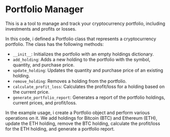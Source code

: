 # Portfolio Manager

This is a a tool to manage and track your cryptocurrency portfolio, including investments and profits or losses.

In this code, i defined a Portfolio class that represents a cryptocurrency portfolio. The class has the following methods:

-  ``` __init__ ```: Initializes the portfolio with an empty holdings dictionary.
-  ```add_holding```: Adds a new holding to the portfolio with the symbol, quantity, and purchase price.
-  ```update_holding```: Updates the quantity and purchase price of an existing holding.
-  ```remove_holding```: Removes a holding from the portfolio.
-  ```calculate_profit_loss```: Calculates the profit/loss for a holding based on the current price.
-  ```generate_portfolio_report```: Generates a report of the portfolio holdings, current prices, and profit/loss.

  
In the example usage, i create a Portfolio object and perform various operations on it. We add holdings for Bitcoin (BTC) and Ethereum (ETH), update the ETH holding, remove the BTC holding, calculate the profit/loss for the ETH holding, and generate a portfolio report.
